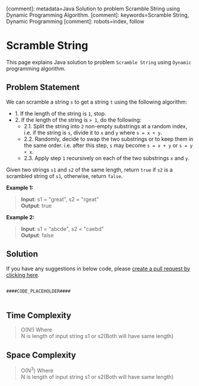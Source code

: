 [comment]: metadata=Java Solution to problem Scramble String using Dynamic Programming Algorithm.
[comment]: keywords=Scramble String, Dynamic Programming
[comment]: robots=index, follow


<h1>Scramble String</h1>
<p>
This page explains Java solution to problem <code class="inline">Scramble String</code> using <code class="inline">Dynamic</code> programming algorithm.
</p>


<h2 class="heading">Problem Statement</h2>
<p>
We can scramble a string <code class="inline">s</code> to get a string <code class="inline">t</code> using the following algorithm:
</p>
<ul>
<li>
1. If the length of the string is <code class="inline">1</code>, stop.
</li>
<li>
2. If the length of the string is <code class="inline">&gt; 1</code>, do the following:
<ul>
    <li>2.1. Split the string into <code class="inline">2</code> non-empty substrings at a random index, i.e. if the string is <code class="inline">s</code>, divide it to <code class="inline">x</code> and <code class="inline">y</code> where <code class="inline">s = x + y</code>.</li>
    <li>2.2. Randomly, decide to swap the two substrings or to keep them in the same order. i.e. after this step, <code class="inline">s</code> may become <code class="inline">s = x + y</code> or <code class="inline">s = y + x</code>.</li>
    <li>2.3. Apply step <code class="inline">1</code> recursively on each of the two substrings <code class="inline">x</code> and <code class="inline">y</code>.</li>
</ul>
</li>
</ul>
<p>
Given two strings <code class="inline">s1</code> and <code class="inline">s2</code> of the same length, return <code class="inline">true</code> if <code class="inline">s2</code> is a scrambled string of <code class="inline">s1</code>, otherwise, return <code class="inline">false</code>.
</p>


<b>Example 1:</b>
<blockquote>
<p>
<b>Input</b>: s1 = "great", s2 = "rgeat"<br/>
<b>Output</b>: true<br/>
</p>
</blockquote>

<b>Example 2:</b>
<blockquote>
<p>
<b>Input</b>: s1 = "abcde", s2 = "caebd" <br />
<b>Output</b>: false<br/>
</p>
</blockquote>


<h2 class="heading">Solution</h2>
If you have any suggestions in below code, please <a href="####LINK_PLACEHOLDER####" target="_blank" rel="noopener noreferrer" class="absolute">create a pull request by clicking here</a>.
<pre>
<code class="language-java">
####CODE_PLACEHOLDER####
</code>
</pre>


<h2 class="heading">Time Complexity</h2>
<blockquote>
<p>
O(N!) Where <br />
N is length of input string s1 or s2(Both will have same length)
</p>
</blockquote>


<h2 class="heading">Space Complexity</h2>
<blockquote>
<p>
O(N<sup>3</sup>) Where <br />
N is length of input string s1 or s2(Both will have same length)
</p>
</blockquote>
